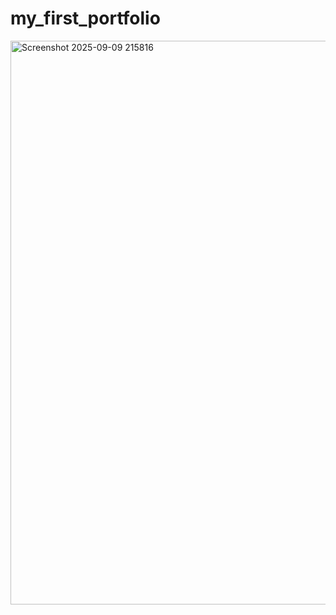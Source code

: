 ﻿# my_first_portfolio


<img width="1895" height="902" alt="Screenshot 2025-09-09 215816" src="https://github.com/user-attachments/assets/952fca8e-44ec-4f6f-a73a-6fdba81cb3f7" />
